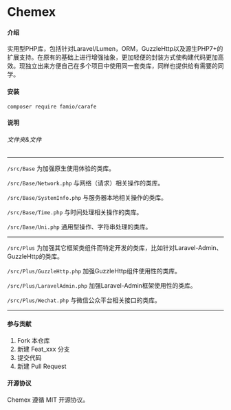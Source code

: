 # Chemex

#### 介绍

实用型PHP库，包括针对Laravel/Lumen，ORM，GuzzleHttp以及源生PHP7+的扩展支持。在原有的基础上进行增强抽象，更加轻便的封装方式使构建代码更加高效。现独立出来方便自己在多个项目中使用同一套类库，同样也提供给有需要的同学。

#### 安装

```composer require famio/carafe```

#### 说明

###### 文件夹&文件

---

```/src/Base``` 为加强原生使用体验的类库。

```/src/Base/Network.php``` 与网络（请求）相关操作的类库。

```/src/Base/SystemInfo.php``` 与服务器本地相关操作的类库。

```/src/Base/Time.php``` 与时间处理相关操作的类库。

```/src/Base/Uni.php``` 通用型操作、字符串处理的类库。

---

```/src/Plus``` 为加强其它框架类组件而特定开发的类库，比如针对Laravel-Admin、GuzzleHttp的类库。

```/src/Plus/GuzzleHttp.php``` 加强GuzzleHttp组件使用性的类库。

```/src/Plus/LaravelAdmin.php``` 加强Laravel-Admin框架使用性的类库。

```/src/Plus/Wechat.php``` 与微信公众平台相关接口的类库。

---

#### 参与贡献

1. Fork 本仓库
2. 新建 Feat_xxx 分支
3. 提交代码
4. 新建 Pull Request

#### 开源协议

Chemex 遵循 MIT 开源协议。